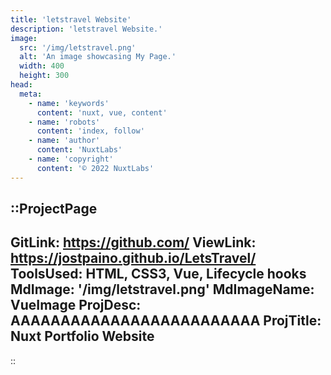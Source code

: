 ```yaml
---
title: 'letstravel Website'
description: 'letstravel Website.'
image:
  src: '/img/letstravel.png'
  alt: 'An image showcasing My Page.'
  width: 400
  height: 300
head:
  meta:
    - name: 'keywords'
      content: 'nuxt, vue, content'
    - name: 'robots'
      content: 'index, follow'
    - name: 'author'
      content: 'NuxtLabs'
    - name: 'copyright'
      content: '© 2022 NuxtLabs'
---
```


::ProjectPage
---
GitLink: https://github.com/
ViewLink: https://jostpaino.github.io/LetsTravel/
ToolsUsed: HTML, CSS3, Vue, Lifecycle hooks
MdImage: '/img/letstravel.png'
MdImageName: VueImage
ProjDesc: AAAAAAAAAAAAAAAAAAAAAAAAA
ProjTitle: Nuxt Portfolio Website
---

::
